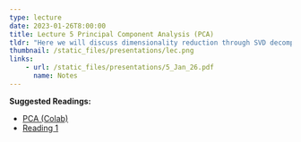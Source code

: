 ```yaml
---
type: lecture
date: 2023-01-26T8:00:00
title: Lecture 5 Principal Component Analysis (PCA)
tldr: "Here we will discuss dimensionality reduction through SVD decomposition"
thumbnail: /static_files/presentations/lec.png
links: 
    - url: /static_files/presentations/5_Jan_26.pdf
      name: Notes
---
```


**Suggested Readings:**
- [PCA (Colab)](https://colab.research.google.com/drive/1qyLRW6d9VrSx1oLRDzIkMyjGzihUfJZB?usp=sharing)
- [Reading 1](https://towardsdatascience.com/a-one-stop-shop-for-principal-component-analysis-5582fb7e0a9c)

